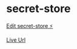 # secret-store

[Edit secret-store ⚡️](https://stackblitz.com/edit/secret-store)

[Live Url](https://secrets-store.vercel.app/)
